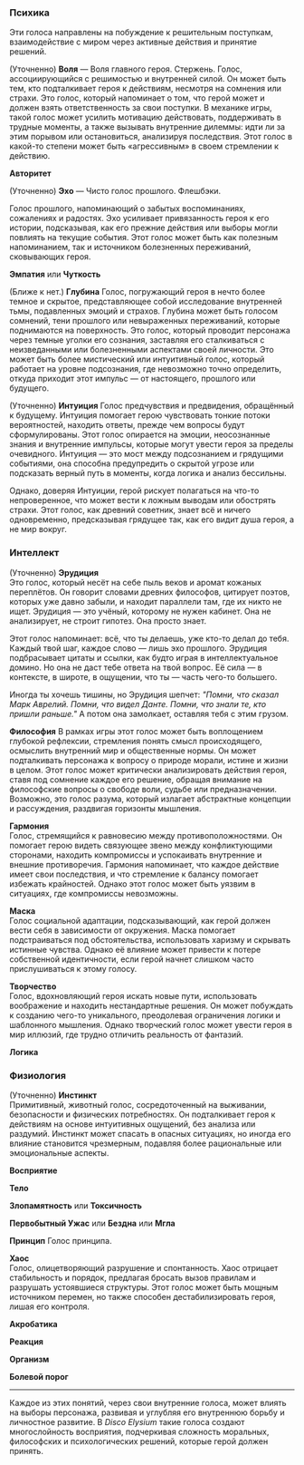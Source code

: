 ### Психика

Эти голоса направлены на побуждение к решительным поступкам, взаимодействие с миром через активные действия и принятие решений.

(Уточненно)
**Воля** — Воля главного героя. Стержень.
Голос, ассоциирующийся с решимостью и внутренней силой. Он может быть тем, кто подталкивает героя к действиям, несмотря на сомнения или страхи. Это голос, который напоминает о том, что герой может и должен взять ответственность за свои поступки. В механике игры, такой голос может усилить мотивацию действовать, поддерживать в трудные моменты, а также вызывать внутренние дилеммы: идти ли за этим порывом или остановиться, анализируя последствия. Этот голос в какой-то степени может быть «агрессивным» в своем стремлении к действию.

**Авторитет**

(Уточненно)
**Эхо**  — Чисто голос прошлого. Флешбэки.

Голос прошлого, напоминающий о забытых воспоминаниях, сожалениях и радостях. Эхо усиливает привязанность героя к его истории, подсказывая, как его прежние действия или выборы могли повлиять на текущие события. Этот голос может быть как полезным напоминанием, так и источником болезненных переживаний, сковывающих героя.

**Эмпатия** или **Чуткость**

(Ближе к нет.)
**Глубина**
Голос, погружающий героя в нечто более темное и скрытое, представляющее собой исследование внутренней тьмы, подавленных эмоций и страхов. Глубина может быть голосом сомнений, тени прошлого или невыраженных переживаний, которые поднимаются на поверхность. Это голос, который проводит персонажа через темные уголки его сознания, заставляя его сталкиваться с неизведанными или болезненными аспектами своей личности. Это может быть более мистический или интуитивный голос, который работает на уровне подсознания, где невозможно точно определить, откуда приходит этот импульс — от настоящего, прошлого или будущего.

(Уточненно)
**Интуиция**
Голос предчувствия и предвидения, обращённый к будущему. Интуиция помогает герою чувствовать тонкие потоки вероятностей, находить ответы, прежде чем вопросы будут сформулированы. Этот голос опирается на эмоции, неосознанные знания и внутренние импульсы, которые могут увести героя за пределы очевидного. Интуиция — это мост между подсознанием и грядущими событиями, она способна предупредить о скрытой угрозе или подсказать верный путь в моменты, когда логика и анализ бессильны.

Однако, доверяя Интуиции, герой рискует полагаться на что-то непроверенное, что может вести к ложным выводам или обострять страхи. Этот голос, как древний советник, знает всё и ничего одновременно, предсказывая грядущее так, как его видит душа героя, а не мир вокруг.



### Интеллект

(Уточненно)
**Эрудиция**  
Это голос, который несёт на себе пыль веков и аромат кожаных переплётов. Он говорит словами древних философов, цитирует поэтов, которых уже давно забыли, и находит параллели там, где их никто не ищет. Эрудиция — это учёный, которому не нужен кабинет. Она не анализирует, не строит гипотез. Она просто знает.

Этот голос напоминает: всё, что ты делаешь, уже кто-то делал до тебя. Каждый твой шаг, каждое слово — лишь эхо прошлого. Эрудиция подбрасывает цитаты и ссылки, как будто играя в интеллектуальное домино. Но она не даст тебе ответа на твой вопрос. Её сила — в контексте, в широте, в ощущении, что ты — часть чего-то большего.

Иногда ты хочешь тишины, но Эрудиция шепчет: _"Помни, что сказал Марк Аврелий. Помни, что видел Данте. Помни, что знали те, кто пришли раньше."_ А потом она замолкает, оставляя тебя с этим грузом.

**Философия** 
В рамках игры этот голос может быть воплощением глубокой рефлексии, стремления понять смысл происходящего, осмыслить внутренний мир и общественные нормы. Он может подталкивать персонажа к вопросу о природе морали, истине и жизни в целом. Этот голос может критически анализировать действия героя, ставя под сомнение каждое его решение, обращая внимание на философские вопросы о свободе воли, судьбе или предназначении. Возможно, это голос разума, который излагает абстрактные концепции и рассуждения, раздвигая горизонты мышления.

**Гармония**  
Голос, стремящийся к равновесию между противоположностями. Он помогает герою видеть связующее звено между конфликтующими сторонами, находить компромиссы и успокаивать внутренние и внешние противоречия. Гармония напоминает, что каждое действие имеет свои последствия, и что стремление к балансу помогает избежать крайностей. Однако этот голос может быть уязвим в ситуациях, где компромиссы невозможны.

**Маска**  
Голос социальной адаптации, подсказывающий, как герой должен вести себя в зависимости от окружения. Маска помогает подстраиваться под обстоятельства, использовать харизму и скрывать истинные чувства. Однако её влияние может привести к потере собственной идентичности, если герой начнет слишком часто прислушиваться к этому голосу.

**Творчество**  
Голос, вдохновляющий героя искать новые пути, использовать воображение и находить нестандартные решения. Он может побуждать к созданию чего-то уникального, преодолевая ограничения логики и шаблонного мышления. Однако творческий голос может увести героя в мир иллюзий, где трудно отличить реальность от фантазий.

**Логика**

### Физиология

(Уточненно)
**Инстинкт**  
Примитивный, животный голос, сосредоточенный на выживании, безопасности и физических потребностях. Он подталкивает героя к действиям на основе интуитивных ощущений, без анализа или раздумий. Инстинкт может спасать в опасных ситуациях, но иногда его влияние становится чрезмерным, подавляя более рациональные или эмоциональные аспекты.

**Восприятие**

**Тело**

**Злопамятность** или **Токсичность**

**Первобытный Ужас** или **Бездна** или **Мгла**

**Принцип**
Голос принципа.

**Хаос**  
Голос, олицетворяющий разрушение и спонтанность. Хаос отрицает стабильность и порядок, предлагая бросать вызов правилам и разрушать устоявшиеся структуры. Этот голос может быть мощным источником перемен, но также способен дестабилизировать героя, лишая его контроля.

**Акробатика**

**Реакция**

**Организм**

**Болевой порог**

---

Каждое из этих понятий, через свои внутренние голоса, может влиять на выборы персонажа, развивая и углубляя его внутреннюю борьбу и личностное развитие. В _Disco Elysium_ такие голоса создают многослойность восприятия, подчеркивая сложность моральных, философских и психологических решений, которые герой должен принять.